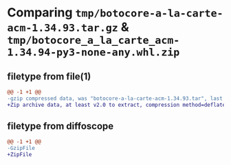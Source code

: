 # Comparing `tmp/botocore-a-la-carte-acm-1.34.93.tar.gz` & `tmp/botocore_a_la_carte_acm-1.34.94-py3-none-any.whl.zip`

## filetype from file(1)

```diff
@@ -1 +1 @@
-gzip compressed data, was "botocore-a-la-carte-acm-1.34.93.tar", last modified: Sat Apr 27 01:00:40 2024, max compression
+Zip archive data, at least v2.0 to extract, compression method=deflate
```

## filetype from diffoscope

```diff
@@ -1 +1 @@
-GzipFile
+ZipFile
```

